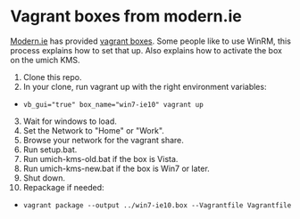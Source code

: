 # Vagrant boxes from modern.ie

[Modern.ie](https://www.modern.ie/) has provided [vagrant boxes](http://blog.syntaxc4.net/post/2014/09/03/windows-boxes-for-vagrant-courtesy-of-modern-ie.aspx).  Some people like to use WinRM, this process explains how to set that up. Also explains how to activate the box on the umich KMS.

1. Clone this repo.
2. In your clone, run vagrant up with the right environment variables:
  * `vb_gui="true" box_name="win7-ie10" vagrant up`
3. Wait for windows to load.
4. Set the Network to "Home" or "Work".
5. Browse your network for the vagrant share.
6. Run setup.bat.
7. Run umich-kms-old.bat if the box is Vista.
8. Run umich-kms-new.bat if the box is Win7 or later.
9. Shut down.
10. Repackage if needed:
  * `vagrant package --output ../win7-ie10.box --Vagrantfile Vagrantfile`
